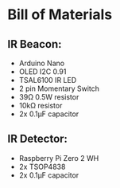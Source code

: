 # Bill of Materials


## IR Beacon:
- Arduino Nano
- OLED I2C 0.91
- TSAL6100 IR LED
- 2 pin Momentary Switch
- 39Ω 0.5W resistor
- 10kΩ resistor
- 2x 0.1µF capacitor


## IR Detector:
- Raspberry Pi Zero 2 WH
- 2x TSOP4838
- 2x 0.1µF capacitor
